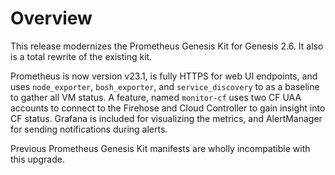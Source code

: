 # Overview

This release modernizes the Prometheus Genesis Kit for Genesis 2.6. It
also is a total rewrite of the existing kit.

Prometheus is now version v23.1, is fully HTTPS for web UI endpoints,
and uses `node_exporter`, `bosh_exporter`, and `service_discovery` to
as a baseline to gather all VM status. A feature, named `monitor-cf`
uses two CF UAA accounts to connect to the Firehose and Cloud
Controller to gain insight into CF status. Grafana is included for
visualizing the metrics, and AlertManager for sending notifications
during alerts.

Previous Prometheus Genesis Kit manifests are wholly incompatible with
this upgrade. 